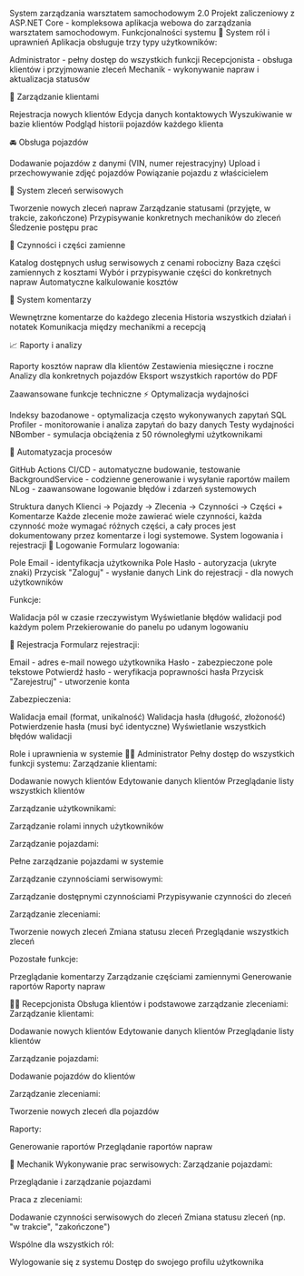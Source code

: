 System zarządzania warsztatem samochodowym 2.0
Projekt zaliczeniowy z ASP.NET Core - kompleksowa aplikacja webowa do zarządzania warsztatem samochodowym.
Funkcjonalności systemu
🔐 System ról i uprawnień
Aplikacja obsługuje trzy typy użytkowników:

Administrator - pełny dostęp do wszystkich funkcji
Recepcjonista - obsługa klientów i przyjmowanie zleceń
Mechanik - wykonywanie napraw i aktualizacja statusów

👤 Zarządzanie klientami

Rejestracja nowych klientów
Edycja danych kontaktowych
Wyszukiwanie w bazie klientów
Podgląd historii pojazdów każdego klienta

🚘 Obsługa pojazdów

Dodawanie pojazdów z danymi (VIN, numer rejestracyjny)
Upload i przechowywanie zdjęć pojazdów
Powiązanie pojazdu z właścicielem

🧾 System zleceń serwisowych

Tworzenie nowych zleceń napraw
Zarządzanie statusami (przyjęte, w trakcie, zakończone)
Przypisywanie konkretnych mechaników do zleceń
Śledzenie postępu prac

🔧 Czynności i części zamienne

Katalog dostępnych usług serwisowych z cenami robocizny
Baza części zamiennych z kosztami
Wybór i przypisywanie części do konkretnych napraw
Automatyczne kalkulowanie kosztów

💬 System komentarzy

Wewnętrzne komentarze do każdego zlecenia
Historia wszystkich działań i notatek
Komunikacja między mechanikmi a recepcją

📈 Raporty i analizy

Raporty kosztów napraw dla klientów
Zestawienia miesięczne i roczne
Analizy dla konkretnych pojazdów
Eksport wszystkich raportów do PDF

Zaawansowane funkcje techniczne
⚡ Optymalizacja wydajności

Indeksy bazodanowe - optymalizacja często wykonywanych zapytań
SQL Profiler - monitorowanie i analiza zapytań do bazy danych
Testy wydajności NBomber - symulacja obciążenia z 50 równoległymi użytkownikami

🤖 Automatyzacja procesów

GitHub Actions CI/CD - automatyczne budowanie, testowanie
BackgroundService - codzienne generowanie i wysyłanie raportów mailem
NLog - zaawansowane logowanie błędów i zdarzeń systemowych

Struktura danych
Klienci → Pojazdy → Zlecenia → Czynności → Części + Komentarze
Każde zlecenie może zawierać wiele czynności, każda czynność może wymagać różnych części, a cały proces jest dokumentowany przez komentarze i logi systemowe.
System logowania i rejestracji
🔐 Logowanie
Formularz logowania:

Pole Email - identyfikacja użytkownika
Pole Hasło - autoryzacja (ukryte znaki)
Przycisk "Zaloguj" - wysłanie danych
Link do rejestracji - dla nowych użytkowników

Funkcje:

Walidacja pól w czasie rzeczywistym
Wyświetlanie błędów walidacji pod każdym polem
Przekierowanie do panelu po udanym logowaniu

📝 Rejestracja
Formularz rejestracji:

Email - adres e-mail nowego użytkownika
Hasło - zabezpieczone pole tekstowe
Potwierdź hasło - weryfikacja poprawności hasła
Przycisk "Zarejestruj" - utworzenie konta

Zabezpieczenia:

Walidacja email (format, unikalność)
Walidacja hasła (długość, złożoność)
Potwierdzenie hasła (musi być identyczne)
Wyświetlanie wszystkich błędów walidacji

Role i uprawnienia w systemie
👨‍💼 Administrator
Pełny dostęp do wszystkich funkcji systemu:
Zarządzanie klientami:

Dodawanie nowych klientów
Edytowanie danych klientów
Przeglądanie listy wszystkich klientów

Zarządzanie użytkownikami:

Zarządzanie rolami innych użytkowników

Zarządzanie pojazdami:

Pełne zarządzanie pojazdami w systemie

Zarządzanie czynnościami serwisowymi:

Zarządzanie dostępnymi czynnościami
Przypisywanie czynności do zleceń

Zarządzanie zleceniami:

Tworzenie nowych zleceń
Zmiana statusu zleceń
Przeglądanie wszystkich zleceń

Pozostałe funkcje:

Przeglądanie komentarzy
Zarządzanie częściami zamiennymi
Generowanie raportów
Raporty napraw

👩‍💻 Recepcjonista
Obsługa klientów i podstawowe zarządzanie zleceniami:
Zarządzanie klientami:

Dodawanie nowych klientów
Edytowanie danych klientów
Przeglądanie listy klientów

Zarządzanie pojazdami:

Dodawanie pojazdów do klientów

Zarządzanie zleceniami:

Tworzenie nowych zleceń dla pojazdów

Raporty:

Generowanie raportów
Przeglądanie raportów napraw

🔧 Mechanik
Wykonywanie prac serwisowych:
Zarządzanie pojazdami:

Przeglądanie i zarządzanie pojazdami

Praca z zleceniami:

Dodawanie czynności serwisowych do zleceń
Zmiana statusu zleceń (np. "w trakcie", "zakończone")

Wspólne dla wszystkich ról:

Wylogowanie się z systemu
Dostęp do swojego profilu użytkownika
